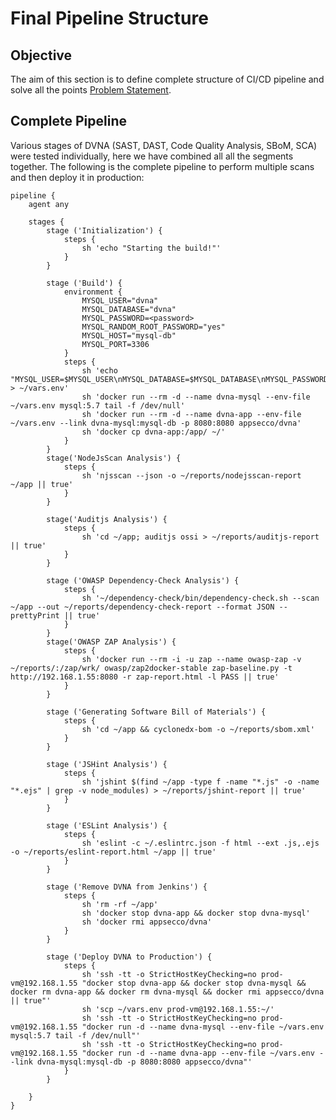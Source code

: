 # Final Pipeline Structure

## Objective

The aim of this section is to define complete structure of CI/CD pipeline and solve all the points [Problem Statement](https://devsecops-report.netlify.app/problem-statements/).


## Complete Pipeline

Various stages of DVNA (SAST, DAST, Code Quality Analysis, SBoM, SCA) were tested individually, here we have combined all all the segments together. The following is the complete pipeline to perform multiple scans and then deploy it in production:

    pipeline {
        agent any

        stages {
            stage ('Initialization') {
                steps {
                    sh 'echo "Starting the build!"'
                }
            }

            stage ('Build') {
                environment {
                    MYSQL_USER="dvna"
                    MYSQL_DATABASE="dvna"
                    MYSQL_PASSWORD=<password>
                    MYSQL_RANDOM_ROOT_PASSWORD="yes"
                    MYSQL_HOST="mysql-db"
                    MYSQL_PORT=3306
                }
                steps {
                    sh 'echo "MYSQL_USER=$MYSQL_USER\nMYSQL_DATABASE=$MYSQL_DATABASE\nMYSQL_PASSWORD=$MYSQL_PASSWORD\nMYSQL_RANDOM_ROOT_PASSWORD=$MYSQL_RANDOM_ROOT_PASSWORD\nMYSQL_HOST=$MYSQL_HOST\nMYSQL_PORT=$MYSQL_PORT" > ~/vars.env'
                    sh 'docker run --rm -d --name dvna-mysql --env-file ~/vars.env mysql:5.7 tail -f /dev/null'
                    sh 'docker run --rm -d --name dvna-app --env-file ~/vars.env --link dvna-mysql:mysql-db -p 8080:8080 appsecco/dvna'
                    sh 'docker cp dvna-app:/app/ ~/'              
                }
            } 
            stage('NodeJsScan Analysis') {
                steps {
                    sh 'njsscan --json -o ~/reports/nodejsscan-report ~/app || true'
                }
            }

            stage('Auditjs Analysis') {
                steps {
                    sh 'cd ~/app; auditjs ossi > ~/reports/auditjs-report || true'
                }
            }

            stage ('OWASP Dependency-Check Analysis') {
                steps {
                    sh '~/dependency-check/bin/dependency-check.sh --scan ~/app --out ~/reports/dependency-check-report --format JSON --prettyPrint || true'
                }
            }
            stage('OWASP ZAP Analysis') {
                steps {
                    sh 'docker run --rm -i -u zap --name owasp-zap -v ~/reports/:/zap/wrk/ owasp/zap2docker-stable zap-baseline.py -t http://192.168.1.55:8080 -r zap-report.html -l PASS || true'
                }
            }

            stage ('Generating Software Bill of Materials') {
                steps {
                    sh 'cd ~/app && cyclonedx-bom -o ~/reports/sbom.xml'
                }
            }

            stage ('JSHint Analysis') {
                steps {
                    sh 'jshint $(find ~/app -type f -name "*.js" -o -name "*.ejs" | grep -v node_modules) > ~/reports/jshint-report || true'
                }
            }

            stage ('ESLint Analysis') {
                steps {
                    sh 'eslint -c ~/.eslintrc.json -f html --ext .js,.ejs -o ~/reports/eslint-report.html ~/app || true'
                }
            }

            stage ('Remove DVNA from Jenkins') {
                steps {
                    sh 'rm -rf ~/app'
                    sh 'docker stop dvna-app && docker stop dvna-mysql'
                    sh 'docker rmi appsecco/dvna'
                }
            }

            stage ('Deploy DVNA to Production') {
                steps {
                    sh 'ssh -tt -o StrictHostKeyChecking=no prod-vm@192.168.1.55 "docker stop dvna-app && docker stop dvna-mysql && docker rm dvna-app && docker rm dvna-mysql && docker rmi appsecco/dvna || true"'
                    sh 'scp ~/vars.env prod-vm@192.168.1.55:~/'
                    sh 'ssh -tt -o StrictHostKeyChecking=no prod-vm@192.168.1.55 "docker run -d --name dvna-mysql --env-file ~/vars.env mysql:5.7 tail -f /dev/null"'
                    sh 'ssh -tt -o StrictHostKeyChecking=no prod-vm@192.168.1.55 "docker run -d --name dvna-app --env-file ~/vars.env --link dvna-mysql:mysql-db -p 8080:8080 appsecco/dvna"'
                }
            }

        }
    }